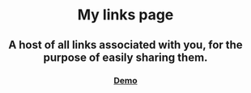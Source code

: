 <h1 align="center">My links page</h1>

<div align="center">
  <h2>
    A host of all links associated with you, for the purpose of easily sharing them.
  </h2>
  <h3>
    <a href="https://ntlinks.netlify.app" target="_blank">
      Demo
    </a>
  </h3>
</div>
